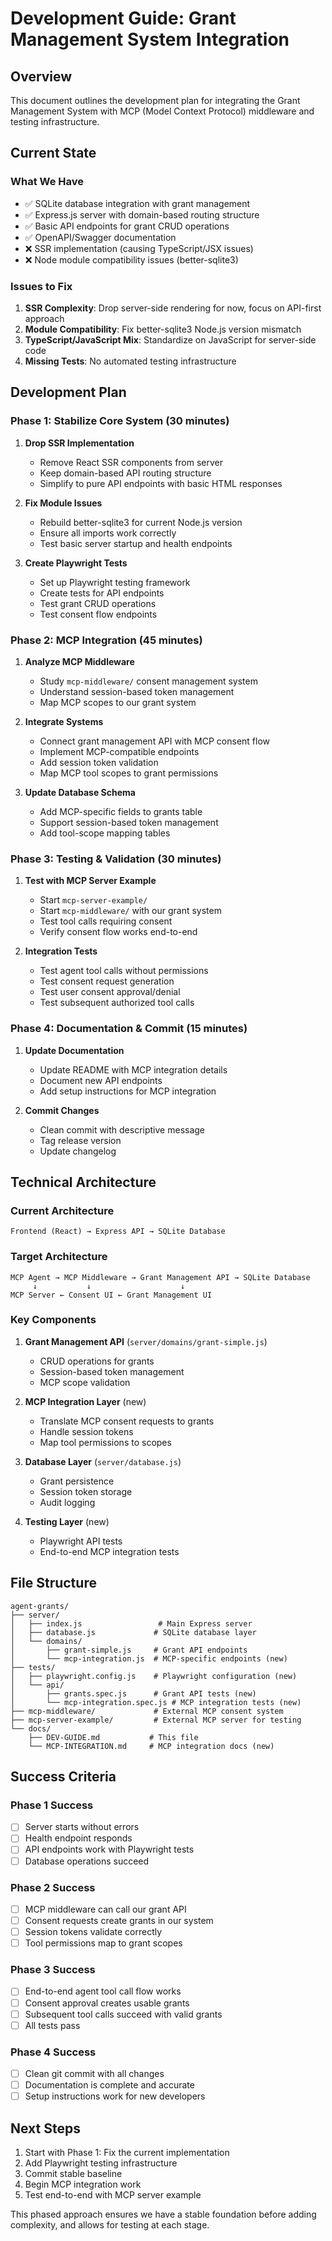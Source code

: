 # Development Guide: Grant Management System Integration

## Overview

This document outlines the development plan for integrating the Grant Management System with MCP (Model Context Protocol) middleware and testing infrastructure.

## Current State

### What We Have
- ✅ SQLite database integration with grant management
- ✅ Express.js server with domain-based routing structure  
- ✅ Basic API endpoints for grant CRUD operations
- ✅ OpenAPI/Swagger documentation
- ❌ SSR implementation (causing TypeScript/JSX issues)
- ❌ Node module compatibility issues (better-sqlite3)

### Issues to Fix
1. **SSR Complexity**: Drop server-side rendering for now, focus on API-first approach
2. **Module Compatibility**: Fix better-sqlite3 Node.js version mismatch
3. **TypeScript/JavaScript Mix**: Standardize on JavaScript for server-side code
4. **Missing Tests**: No automated testing infrastructure

## Development Plan

### Phase 1: Stabilize Core System (30 minutes)
1. **Drop SSR Implementation**
   - Remove React SSR components from server
   - Keep domain-based API routing structure
   - Simplify to pure API endpoints with basic HTML responses

2. **Fix Module Issues**
   - Rebuild better-sqlite3 for current Node.js version
   - Ensure all imports work correctly
   - Test basic server startup and health endpoints

3. **Create Playwright Tests**
   - Set up Playwright testing framework
   - Create tests for API endpoints
   - Test grant CRUD operations
   - Test consent flow endpoints

### Phase 2: MCP Integration (45 minutes)
1. **Analyze MCP Middleware**
   - Study `mcp-middleware/` consent management system
   - Understand session-based token management
   - Map MCP scopes to our grant system

2. **Integrate Systems**
   - Connect grant management API with MCP consent flow
   - Implement MCP-compatible endpoints
   - Add session token validation
   - Map MCP tool scopes to grant permissions

3. **Update Database Schema**
   - Add MCP-specific fields to grants table
   - Support session-based token management
   - Add tool-scope mapping tables

### Phase 3: Testing & Validation (30 minutes)
1. **Test with MCP Server Example**
   - Start `mcp-server-example/` 
   - Start `mcp-middleware/` with our grant system
   - Test tool calls requiring consent
   - Verify consent flow works end-to-end

2. **Integration Tests**
   - Test agent tool calls without permissions
   - Test consent request generation
   - Test user consent approval/denial
   - Test subsequent authorized tool calls

### Phase 4: Documentation & Commit (15 minutes)
1. **Update Documentation**
   - Update README with MCP integration details
   - Document new API endpoints
   - Add setup instructions for MCP integration

2. **Commit Changes**
   - Clean commit with descriptive message
   - Tag release version
   - Update changelog

## Technical Architecture

### Current Architecture
```
Frontend (React) → Express API → SQLite Database
```

### Target Architecture
```
MCP Agent → MCP Middleware → Grant Management API → SQLite Database
     ↓           ↓                    ↓
MCP Server ← Consent UI ← Grant Management UI
```

### Key Components

1. **Grant Management API** (`server/domains/grant-simple.js`)
   - CRUD operations for grants
   - Session-based token management
   - MCP scope validation

2. **MCP Integration Layer** (new)
   - Translate MCP consent requests to grants
   - Handle session tokens
   - Map tool permissions to scopes

3. **Database Layer** (`server/database.js`)
   - Grant persistence
   - Session token storage
   - Audit logging

4. **Testing Layer** (new)
   - Playwright API tests
   - End-to-end MCP integration tests

## File Structure

```
agent-grants/
├── server/
│   ├── index.js                 # Main Express server
│   ├── database.js             # SQLite database layer
│   └── domains/
│       ├── grant-simple.js     # Grant API endpoints
│       └── mcp-integration.js  # MCP-specific endpoints (new)
├── tests/
│   ├── playwright.config.js    # Playwright configuration (new)
│   └── api/
│       ├── grants.spec.js      # Grant API tests (new)
│       └── mcp-integration.spec.js # MCP integration tests (new)
├── mcp-middleware/             # External MCP consent system
├── mcp-server-example/         # External MCP server for testing
└── docs/
    ├── DEV-GUIDE.md           # This file
    └── MCP-INTEGRATION.md     # MCP integration docs (new)
```

## Success Criteria

### Phase 1 Success
- [ ] Server starts without errors
- [ ] Health endpoint responds
- [ ] API endpoints work with Playwright tests
- [ ] Database operations succeed

### Phase 2 Success  
- [ ] MCP middleware can call our grant API
- [ ] Consent requests create grants in our system
- [ ] Session tokens validate correctly
- [ ] Tool permissions map to grant scopes

### Phase 3 Success
- [ ] End-to-end agent tool call flow works
- [ ] Consent approval creates usable grants
- [ ] Subsequent tool calls succeed with valid grants
- [ ] All tests pass

### Phase 4 Success
- [ ] Clean git commit with all changes
- [ ] Documentation is complete and accurate
- [ ] Setup instructions work for new developers

## Next Steps

1. Start with Phase 1: Fix the current implementation
2. Add Playwright testing infrastructure  
3. Commit stable baseline
4. Begin MCP integration work
5. Test end-to-end with MCP server example

This phased approach ensures we have a stable foundation before adding complexity, and allows for testing at each stage.
